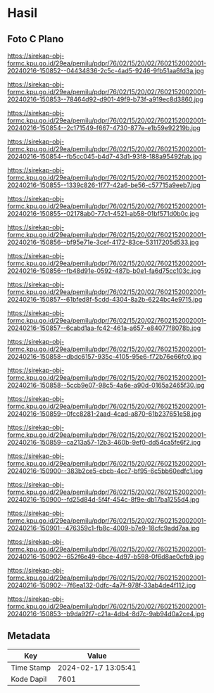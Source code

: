 # Hasil

## Foto C Plano

https://sirekap-obj-formc.kpu.go.id/29ea/pemilu/pdpr/76/02/15/20/02/7602152002001-20240216-150852--04434836-2c5c-4ad5-9246-9fb51aa6fd3a.jpg

https://sirekap-obj-formc.kpu.go.id/29ea/pemilu/pdpr/76/02/15/20/02/7602152002001-20240216-150853--78464d92-d901-49f9-b73f-a919ec8d3860.jpg

https://sirekap-obj-formc.kpu.go.id/29ea/pemilu/pdpr/76/02/15/20/02/7602152002001-20240216-150854--2c171549-f667-4730-877e-e1b59e92219b.jpg

https://sirekap-obj-formc.kpu.go.id/29ea/pemilu/pdpr/76/02/15/20/02/7602152002001-20240216-150854--fb5cc045-b4d7-43d1-93f8-188a95492fab.jpg

https://sirekap-obj-formc.kpu.go.id/29ea/pemilu/pdpr/76/02/15/20/02/7602152002001-20240216-150855--1339c826-1f77-42a6-be56-c57715a9eeb7.jpg

https://sirekap-obj-formc.kpu.go.id/29ea/pemilu/pdpr/76/02/15/20/02/7602152002001-20240216-150855--02178ab0-77c1-4521-ab58-01bf571d0b0c.jpg

https://sirekap-obj-formc.kpu.go.id/29ea/pemilu/pdpr/76/02/15/20/02/7602152002001-20240216-150856--bf95e71e-3cef-4172-83ce-53117205d533.jpg

https://sirekap-obj-formc.kpu.go.id/29ea/pemilu/pdpr/76/02/15/20/02/7602152002001-20240216-150856--fb48d91e-0592-487b-b0e1-fa6d75cc103c.jpg

https://sirekap-obj-formc.kpu.go.id/29ea/pemilu/pdpr/76/02/15/20/02/7602152002001-20240216-150857--61bfed8f-5cdd-4304-8a2b-6224bc4e9715.jpg

https://sirekap-obj-formc.kpu.go.id/29ea/pemilu/pdpr/76/02/15/20/02/7602152002001-20240216-150857--6cabd1aa-fc42-461a-a657-e84077f8078b.jpg

https://sirekap-obj-formc.kpu.go.id/29ea/pemilu/pdpr/76/02/15/20/02/7602152002001-20240216-150858--dbdc6157-935c-4105-95e6-f72b76e66fc0.jpg

https://sirekap-obj-formc.kpu.go.id/29ea/pemilu/pdpr/76/02/15/20/02/7602152002001-20240216-150858--5ccb9e07-98c5-4a6e-a90d-0165a2465f30.jpg

https://sirekap-obj-formc.kpu.go.id/29ea/pemilu/pdpr/76/02/15/20/02/7602152002001-20240216-150859--0fcc8281-2aad-4cad-a870-61b237651e58.jpg

https://sirekap-obj-formc.kpu.go.id/29ea/pemilu/pdpr/76/02/15/20/02/7602152002001-20240216-150859--ca213a57-12b3-460b-9ef0-dd54ca5fe6f2.jpg

https://sirekap-obj-formc.kpu.go.id/29ea/pemilu/pdpr/76/02/15/20/02/7602152002001-20240216-150900--383b2ce5-cbcb-4cc7-bf95-6c5bb60edfc1.jpg

https://sirekap-obj-formc.kpu.go.id/29ea/pemilu/pdpr/76/02/15/20/02/7602152002001-20240216-150900--fd25d84d-5f4f-454c-8f9e-db17ba1255d4.jpg

https://sirekap-obj-formc.kpu.go.id/29ea/pemilu/pdpr/76/02/15/20/02/7602152002001-20240216-150901--476359c1-fb8c-4009-b7e9-18cfc9add7aa.jpg

https://sirekap-obj-formc.kpu.go.id/29ea/pemilu/pdpr/76/02/15/20/02/7602152002001-20240216-150902--652f6e49-6bce-4d97-b598-0f6d8ae0cfb9.jpg

https://sirekap-obj-formc.kpu.go.id/29ea/pemilu/pdpr/76/02/15/20/02/7602152002001-20240216-150902--7f6ea132-0dfc-4a7f-978f-33ab4de4f112.jpg

https://sirekap-obj-formc.kpu.go.id/29ea/pemilu/pdpr/76/02/15/20/02/7602152002001-20240216-150853--b9da92f7-c21a-4db4-8d7c-9ab94d0a2ce4.jpg


## Metadata

| Key        | Value               |
| ---------- | ------------------- |
| Time Stamp | 2024-02-17 13:05:41 |
| Kode Dapil | 7601                |



